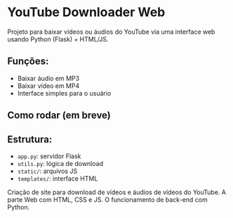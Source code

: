 # YouTube Downloader Web

Projeto para baixar vídeos ou áudios do YouTube via uma interface web usando Python (Flask) + HTML/JS.

## Funções:
- Baixar áudio em MP3
- Baixar vídeo em MP4
- Interface simples para o usuário

## Como rodar (em breve)

## Estrutura:
- `app.py`: servidor Flask
- `utils.py`: lógica de download
- `static/`: arquivos JS
- `templates/`: interface HTML

Criação de site para download de vídeos e áudios de vídeos do YouTube. A parte Web com HTML, CSS e JS. O funcionamento de back-end com Python.
